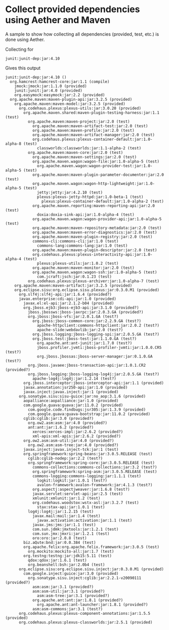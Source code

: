 Collect provided dependencies using Aether and Maven
====================================================

A sample to show how collecting all dependencies (provided, test, etc.) is done using Aether.

Collecting for

    junit:junit-dep:jar:4.10

Gives this output

    junit:junit-dep:jar:4.10 ()
      org.hamcrest:hamcrest-core:jar:1.1 (compile)
        jmock:jmock:jar:1.1.0 (provided)
        junit:junit:jar:4.0 (provided)
        org.easymock:easymock:jar:2.2 (provided)
      org.apache.maven:maven-plugin-api:jar:3.2.5 (provided)
        org.apache.maven:maven-model:jar:3.2.5 (provided)
          org.codehaus.plexus:plexus-utils:jar:3.0.20 (provided)
            org.apache.maven.shared:maven-plugin-testing-harness:jar:1.1 (test)
              org.apache.maven:maven-project:jar:2.0 (test)
                org.apache.maven:maven-artifact-test:jar:2.0 (test)
                org.apache.maven:maven-profile:jar:2.0 (test)
                org.apache.maven:maven-artifact-manager:jar:2.0 (test)
                org.codehaus.plexus:plexus-container-default:jar:1.0-alpha-8 (test)
                  classworlds:classworlds:jar:1.1-alpha-2 (test)
              org.apache.maven:maven-core:jar:2.0 (test)
                org.apache.maven:maven-settings:jar:2.0 (test)
                org.apache.maven.wagon:wagon-file:jar:1.0-alpha-5 (test)
                  org.apache.maven.wagon:wagon-provider-test:jar:1.0-alpha-5 (test)
                org.apache.maven:maven-plugin-parameter-documenter:jar:2.0 (test)
                org.apache.maven.wagon:wagon-http-lightweight:jar:1.0-alpha-5 (test)
                  jetty:jetty:jar:4.2.10 (test)
                  plexus:plexus-jetty-httpd:jar:1.0-beta-1 (test)
                    plexus:plexus-container-default:jar:1.0-alpha-2 (test)
                org.apache.maven.reporting:maven-reporting-api:jar:2.0 (test)
                  doxia:doxia-sink-api:jar:1.0-alpha-4 (test)
                org.apache.maven.wagon:wagon-provider-api:jar:1.0-alpha-5 (test)
                org.apache.maven:maven-repository-metadata:jar:2.0 (test)
                org.apache.maven:maven-error-diagnostics:jar:2.0 (test)
                org.apache.maven:maven-plugin-registry:jar:2.0 (test)
                commons-cli:commons-cli:jar:1.0 (test)
                  commons-lang:commons-lang:jar:1.0 (test)
                org.apache.maven:maven-plugin-descriptor:jar:2.0 (test)
                org.codehaus.plexus:plexus-interactivity-api:jar:1.0-alpha-4 (test)
                  plexus:plexus-utils:jar:1.0.2 (test)
                org.apache.maven:maven-monitor:jar:2.0 (test)
                org.apache.maven.wagon:wagon-ssh:jar:1.0-alpha-5 (test)
                  com.jcraft:jsch:jar:0.1.23 (test)
              org.codehaus.plexus:plexus-archiver:jar:1.0-alpha-7 (test)
        org.apache.maven:maven-artifact:jar:3.2.5 (provided)
        org.eclipse.sisu:org.eclipse.sisu.plexus:jar:0.3.0.M1 (provided)
          org.slf4j:slf4j-api:jar:1.6.4 (provided?)
          javax.enterprise:cdi-api:jar:1.0 (provided)
            javax.el:el-api:jar:2.1.2-b04 (provided)
            org.jboss.ejb3:jboss-ejb3-api:jar:3.1.0 (provided?)
              jboss.jbossws:jboss-jaxrpc:jar:2.0.3.GA (provided?)
              org.jboss:jboss-vfs:jar:2.0.1.GA (test?)
                org.jboss:jboss-common-core:jar:2.2.9.GA (test?)
                  apache-httpclient:commons-httpclient:jar:2.0.2 (test?)
                  apache-slide:webdavlib:jar:2.0 (test?)
                org.jboss.logging:jboss-logging-spi:jar:2.0.5.GA (test?)
                org.jboss.test:jboss-test:jar:1.1.0.GA (test?)
                  org.apache.ant:ant-junit:jar:1.7.0 (test?)
                  jboss.profiler.jvmti:jboss-profiler-jvmti:jar:1.0.0.CR5 (test?)
                  org.jboss.jbossas:jboss-server-manager:jar:0.1.0.GA (test?)
              org.jboss.javaee:jboss-transaction-api:jar:1.0.1.CR2 (provided?)
              org.jboss.logging:jboss-logging-log4j:jar:2.0.5.GA (test?)
                apache-log4j:log4j:jar:1.2.14 (test?)
            org.jboss.interceptor:jboss-interceptor-api:jar:1.1 (provided)
            javax.annotation:jsr250-api:jar:1.0 (provided)
            javax.inject:javax.inject:jar:1 (provided)
          org.sonatype.sisu:sisu-guice:jar:no_aop:3.1.6 (provided)
            aopalliance:aopalliance:jar:1.0 (provided)
            com.google.guava:guava:jar:11.0.2 (provided)
              com.google.code.findbugs:jsr305:jar:1.3.9 (provided)
              com.google.guava:guava-bootstrap:jar:11.0.2 (provided)
            cglib:cglib:jar:3.0 (provided?)
              org.ow2.asm:asm:jar:4.0 (provided?)
              ant:ant:jar:1.6.2 (provided?)
                xerces:xerces-impl:jar:2.6.2 (provided?)
                xml-apis:xml-apis:jar:2.6.2 (provided?)
            org.ow2.asm:asm-util:jar:4.0 (provided?)
              org.ow2.asm:asm-tree:jar:4.0 (provided?)
            javax.inject:javax.inject-tck:jar:1 (test)
            org.springframework:spring-beans:jar:3.0.5.RELEASE (test)
              cglib:cglib-nodep:jar:2.2 (test?)
              org.springframework:spring-core:jar:3.0.5.RELEASE (test)
                commons-collections:commons-collections:jar:3.2 (test?)
                org.springframework:spring-asm:jar:3.0.5.RELEASE (test)
                commons-logging:commons-logging:jar:1.1.1 (test)
                  logkit:logkit:jar:1.0.1 (test?)
                  avalon-framework:avalon-framework:jar:4.1.3 (test?)
                org.aspectj:aspectjweaver:jar:1.6.8 (test?)
                javax.servlet:servlet-api:jar:2.5 (test)
                xmlunit:xmlunit:jar:1.2 (test)
                org.codehaus.woodstox:wstx-asl:jar:3.2.7 (test)
                  stax:stax-api:jar:1.0.1 (test)
              log4j:log4j:jar:1.2.15 (test)
                javax.mail:mail:jar:1.4 (test)
                  javax.activation:activation:jar:1.1 (test)
                javax.jms:jms:jar:1.1 (test)
                com.sun.jdmk:jmxtools:jar:1.2.1 (test)
                com.sun.jmx:jmxri:jar:1.2.1 (test)
                oro:oro:jar:2.0.8 (test)
            biz.aQute:bnd:jar:0.0.384 (test)
            org.apache.felix:org.apache.felix.framework:jar:3.0.5 (test)
              org.mockito:mockito-all:jar:1.7 (test)
            org.testng:testng:jar:jdk15:5.11 (test)
              qdox:qdox:jar:1.6.1 (test)
              org.beanshell:bsh:jar:2.0b4 (test)
          org.eclipse.sisu:org.eclipse.sisu.inject:jar:0.3.0.M1 (provided)
            com.google.inject:guice:jar:3.0 (provided)
              org.sonatype.sisu.inject:cglib:jar:2.2.1-v20090111 (provided?)
                asm:asm:jar:3.1 (provided?)
                asm:asm-util:jar:3.1 (provided?)
                  asm:asm-tree:jar:3.1 (provided?)
                org.apache.ant:ant:jar:1.8.1 (provided?)
                  org.apache.ant:ant-launcher:jar:1.8.1 (provided?)
                asm:asm-commons:jar:3.1 (test?)
          org.codehaus.plexus:plexus-component-annotations:jar:1.5.5 (provided)
          org.codehaus.plexus:plexus-classworlds:jar:2.5.1 (provided)